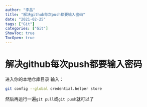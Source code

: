 ```yaml
---
author: "李昌"
title: "解决github每次push都要输入密码"
date: "2021-02-25"
tags: ["Git"]
categories: ["Git"]
ShowToc: true
TocOpen: true
---
```


# 解决github每次push都要输入密码

进入你的本地仓库目录
输入：
```bash
git config --global credential.helper store
```
然后再运行一遍```git pull```或```git push```就可以了

